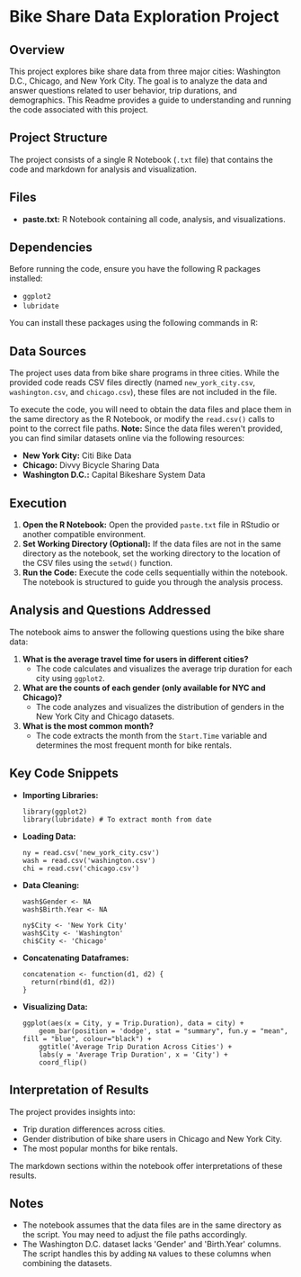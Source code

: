 # Bike Share Data Exploration Project

## Overview

This project explores bike share data from three major cities: Washington D.C., Chicago, and New York City. The goal is to analyze the data and answer questions related to user behavior, trip durations, and demographics. This Readme provides a guide to understanding and running the code associated with this project.

## Project Structure

The project consists of a single R Notebook (`.txt` file) that contains the code and markdown for analysis and visualization.

## Files
*   **paste.txt:** R Notebook containing all code, analysis, and visualizations.

## Dependencies

Before running the code, ensure you have the following R packages installed:

*   `ggplot2`
*   `lubridate`

You can install these packages using the following commands in R:


## Data Sources

The project uses data from bike share programs in three cities. While the provided code reads CSV files directly (named `new_york_city.csv`, `washington.csv`, and `chicago.csv`), these files are not included in the file.

To execute the code, you will need to obtain the data files and place them in the same directory as the R Notebook, or modify the `read.csv()` calls to point to the correct file paths.
**Note:** Since the data files weren't provided, you can find similar datasets online via the following resources:

*   **New York City:** Citi Bike Data
*   **Chicago:** Divvy Bicycle Sharing Data
*   **Washington D.C.:** Capital Bikeshare System Data

## Execution

1.  **Open the R Notebook:** Open the provided `paste.txt` file in RStudio or another compatible environment.
2.  **Set Working Directory (Optional):** If the data files are not in the same directory as the notebook, set the working directory to the location of the CSV files using the `setwd()` function.
3.  **Run the Code:** Execute the code cells sequentially within the notebook. The notebook is structured to guide you through the analysis process.

## Analysis and Questions Addressed

The notebook aims to answer the following questions using the bike share data:

1.  **What is the average travel time for users in different cities?**
    *   The code calculates and visualizes the average trip duration for each city using `ggplot2`.
2.  **What are the counts of each gender (only available for NYC and Chicago)?**
    *   The code analyzes and visualizes the distribution of genders in the New York City and Chicago datasets.
3.  **What is the most common month?**
    *   The code extracts the month from the `Start.Time` variable and determines the most frequent month for bike rentals.

## Key Code Snippets

*   **Importing Libraries:**
    ```
    library(ggplot2)
    library(lubridate) # To extract month from date
    ```
*   **Loading Data:**
    ```
    ny = read.csv('new_york_city.csv')
    wash = read.csv('washington.csv')
    chi = read.csv('chicago.csv')
    ```
*   **Data Cleaning:**
    ```
    wash$Gender <- NA
    wash$Birth.Year <- NA

    ny$City <- 'New York City'
    wash$City <- 'Washington'
    chi$City <- 'Chicago'
    ```
*   **Concatenating Dataframes:**
    ```
    concatenation <- function(d1, d2) {
      return(rbind(d1, d2))
    }
    ```
*   **Visualizing Data:**
    ```
    ggplot(aes(x = City, y = Trip.Duration), data = city) +
        geom_bar(position = 'dodge', stat = "summary", fun.y = "mean", fill = "blue", colour="black") +
        ggtitle('Average Trip Duration Across Cities') +
        labs(y = 'Average Trip Duration', x = 'City') +
        coord_flip()
    ```

## Interpretation of Results
The project provides insights into:

*   Trip duration differences across cities.
*   Gender distribution of bike share users in Chicago and New York City.
*   The most popular months for bike rentals.

The markdown sections within the notebook offer interpretations of these results.

## Notes

*   The notebook assumes that the data files are in the same directory as the script. You may need to adjust the file paths accordingly.
*   The Washington D.C. dataset lacks 'Gender' and 'Birth.Year' columns. The script handles this by adding `NA` values to these columns when combining the datasets.
